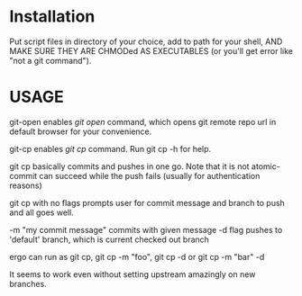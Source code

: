 # Installation
Put script files in directory of your choice, add to path for your shell, AND MAKE SURE THEY ARE CHMODed AS EXECUTABLES (or you'll get error like "not a git command"). 

# USAGE

git-open enables *git open* command, which opens git remote repo url in default browser for your convenience. 

git-cp enables *git cp* command. Run git cp -h for help. 

git cp basically commits and pushes in one go. Note that it is not atomic- commit can succeed while the push fails (usually for authentication reasons) 


  git cp with no flags prompts user for commit message and branch to push and all goes well.
  
  -m "my commit message" commits with given message 
  -d flag pushes to 'default' branch, which is current checked out branch

  ergo can run as git cp, git cp -m "foo", git cp -d or git cp -m "bar" -d

It seems to work even without setting upstream amazingly on new branches. 
